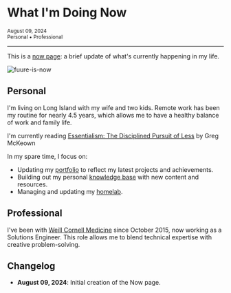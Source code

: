 <!--markdownlint-disable-->

# What I'm Doing Now

<small>
<i class="fa-regular fa-calendar-lines-pen"></i> August 09, 2024
<br>
<i class="fa-regular fa-tags"></i> Personal • Professional
</small>

---

This is a [now page]: a brief update of what's currently happening in my life.

![fuure-is-now](https://cdn.levine.io/uploads/portfolio/public/images/home-office.webp)

## Personal

I'm living on Long Island with my wife and two kids. Remote work has been my routine for nearly 4.5 years, which allows me to have a healthy balance of work and family life.

I'm currently reading [Essentialism: The Disciplined Pursuit of Less] by Greg McKeown

In my spare time, I focus on:

* Updating my [portfolio] to reflect my latest projects and achievements.
* Building out my personal [knowledge base] with new content and resources.
* Managing and updating my [homelab].

## Professional

I've been with [Weill Cornell Medicine] since October 2015, now working as a Solutions Engineer. This role allows me to blend technical expertise with creative problem-solving.

## Changelog

* **August 09, 2024**: Initial creation of the Now page.

  [now page]: https://nownownow.com/about
  [Essentialism: The Disciplined Pursuit of Less]: https://gregmckeown.com/books/essentialism/
  [portfolio]: https://dave.levine.io
  [knowledge base]: https://kb.levine.io
  [homelab]: https://cdn.levine.io/uploads/images/gallery/2023-11/network-diagram-1.png
  [Weill Cornell Medicine]: https://weill.cornell.edu/
